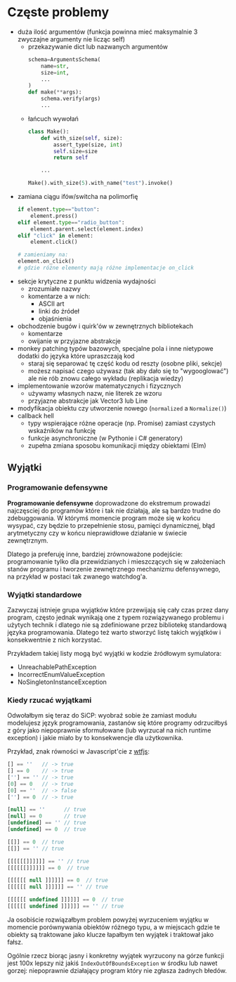 # Częste problemy 
- duża ilość argumentów (funkcja powinna mieć maksymalnie 3 zwyczajne argumenty nie licząc self) 
  - przekazywanie dict lub nazwanych argumentów 
    ```python
    schema=ArgumentsSchema(
        name=str,
        size=int,
        ...
    )
    def make(**args):
        schema.verify(args)
        ...
    ```
  - łańcuch wywołań
    ```python
    class Make():
        def with_size(self, size):
            assert_type(size, int)
            self.size=size
            return self

        ...

    Make().with_size(5).with_name("test").invoke()
    ``` 
- zamiana ciągu ifów/switcha na polimorfię
    ```python
    if element.type=="button":
        element.press()
    elif element.type=="radio_button":
        element.parent.select(element.index)
    elif "click" in element:
        element.click()

    # zamieniamy na:
    element.on_click()
    # gdzie różne elementy mają różne implementacje on_click
    ```
- sekcje krytyczne z punktu widzenia wydajności
    - zrozumiałe nazwy
    - komentarze a w nich:
        - ASCII art
        - linki do źródeł
        - objaśnienia
- obchodzenie bugów i quirk'ów w zewnętrznych bibliotekach 
    - komentarze
    - owijanie w przyjazne abstrakcje
- monkey patching typów bazowych, specjalne pola i inne nietypowe dodatki do języka które upraszczają kod 
  - staraj się separować tę część kodu od reszty (osobne pliki, sekcje)
  - możesz napisać czego używasz (tak aby dało się to "wygooglować") ale nie rób znowu całego wykładu (replikacja wiedzy)
- implementowanie wzorów matematycznych i fizycznych 
    - używamy własnych nazw, nie literek ze wzoru
    - przyjazne abstrakcje jak Vector3 lub Line
- modyfikacja obiektu czy utworzenie nowego (`normalized` a `Normalize()`)
- callback hell
    - typy wspierające różne operacje (np. Promise) zamiast czystych wskaźników na funkcję
    - funkcje asynchroniczne (w Pythonie i C# generatory)
    - zupełna zmiana sposobu komunikacji między obiektami (Elm)

## Wyjątki

### Programowanie defensywne

**Programowanie defensywne** doprowadzone do ekstremum prowadzi najczęsciej do programów które i tak nie działają, ale są bardzo trudne do zdebuggowania. W którymś momencie program może się w końcu wysypać, czy będzie to przepełnienie stosu, pamięci dynamicznej, błąd arytmetyczny czy w końcu nieprawidłowe działanie w świecie zewnętrznym.

Dlatego ja preferuję inne, bardziej zrównoważone podejście: programowanie tylko dla przewidzianych i mieszczących się w założeniach stanów programu i tworzenie zewnętrznego mechanizmu defensywnego, na przykład w postaci tak zwanego watchdog'a. 

### Wyjątki standardowe
Zazwyczaj istnieje grupa wyjątków które przewijają się cały czas przez dany program, często jednak wynikają one z typem rozwiązywanego problemu i użytych technik i dlatego nie są zdefiniowane przez bibliotekę standardową języka programowania. Dlatego też warto stworzyć listę takich wyjątków i konsekwentnie z nich korzystać.

Przykładem takiej listy mogą być wyjątki w kodzie źródłowym symulatora:
- UnreachablePathException
- IncorrectEnumValueException
- NoSingletonInstanceException

### Kiedy rzucać wyjątkami
Odwołałbym się teraz do SiCP: wyobraź sobie że zamiast modułu modelujesz język programowania, zastanów się które programy odrzuciłbyś z góry jako niepoprawnie sformułowane (lub wyrzucał na nich runtime exception) i jakie miało by to konsekwencje dla użytkownika. 

Przykład, znak równości w Javascript'cie z [wtfjs](https://github.com/denysdovhan/wtfjs):
```javascript
[] == ''   // -> true
[] == 0    // -> true
[''] == '' // -> true
[0] == 0   // -> true
[0] == ''  // -> false
[''] == 0  // -> true

[null] == ''      // true
[null] == 0       // true
[undefined] == '' // true
[undefined] == 0  // true

[[]] == 0  // true
[[]] == '' // true

[[[[[[]]]]]] == '' // true
[[[[[[]]]]]] == 0  // true

[[[[[[ null ]]]]]] == 0  // true
[[[[[[ null ]]]]]] == '' // true

[[[[[[ undefined ]]]]]] == 0  // true
[[[[[[ undefined ]]]]]] == '' // true
```

Ja osobiście rozwiązałbym problem powyżej wyrzuceniem wyjątku w momencie porównywania obiektów różnego typu, a w miejscach gdzie te obiekty są traktowane jako klucze łapałbym ten wyjątek i traktował jako fałsz. 

Ogólnie rzecz biorąc jasny i konkretny wyjątek wyrzucony na górze funkcji jest 100x lepszy niż jakiś `IndexOutOfBoundsException` w środku lub nawet gorzej: niepoprawnie działający program który nie zgłasza żadnych błedów.